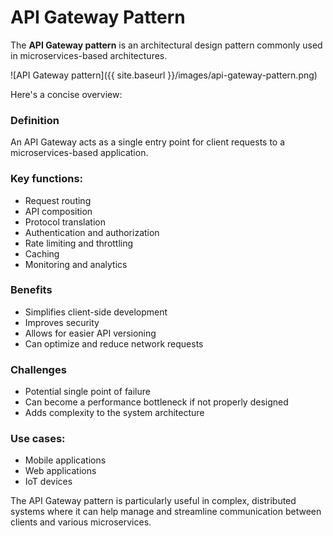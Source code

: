 # API Gateway Pattern

The **API Gateway pattern** is an architectural design pattern commonly used in microservices-based architectures.

![API Gateway pattern]({{ site.baseurl }}/images/api-gateway-pattern.png)

Here's a concise overview:

### Definition

An API Gateway acts as a single entry point for client requests to a microservices-based application.

### Key functions:

   - Request routing
   - API composition
   - Protocol translation
   - Authentication and authorization
   - Rate limiting and throttling
   - Caching
   - Monitoring and analytics

### Benefits

   - Simplifies client-side development
   - Improves security
   - Allows for easier API versioning
   - Can optimize and reduce network requests

### Challenges

   - Potential single point of failure
   - Can become a performance bottleneck if not properly designed
   - Adds complexity to the system architecture

### Use cases:

   - Mobile applications
   - Web applications
   - IoT devices

The API Gateway pattern is particularly useful in complex, distributed systems where it can help manage and streamline communication between clients and various microservices.
